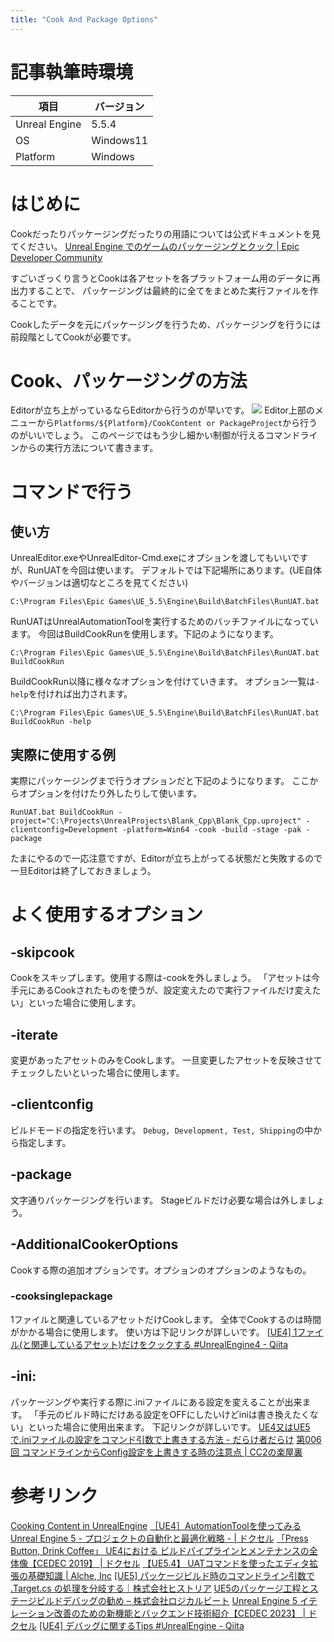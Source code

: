 ```yaml
---
title: "Cook And Package Options"
---
```

# 記事執筆時環境
| 項目              | バージョン       |
|-------------------|------------------|
| Unreal Engine     | 5.5.4            |
| OS           | Windows11   |
| Platform | Windows |

# はじめに
Cookだったりパッケージングだったりの用語については公式ドキュメントを見てください。
[Unreal Engine でのゲームのパッケージングとクック | Epic Developer Community](https://dev.epicgames.com/documentation/ja-jp/unreal-engine/packaging-and-cooking-games-in-unreal-engine)

すごいざっくり言うとCookは各アセットを各プラットフォーム用のデータに再出力することで、
パッケージングは最終的に全てをまとめた実行ファイルを作ることです。

Cookしたデータを元にパッケージングを行うため、パッケージングを行うには前段階としてCookが必要です。

# Cook、パッケージングの方法
Editorが立ち上がっているならEditorから行うのが早いです。
![](https://storage.googleapis.com/zenn-user-upload/e24230320163-20250502.png)
Editor上部のメニューから`Platforms/${Platform}/CookContent or PackageProject`から行うのがいいでしょう。
このページではもう少し細かい制御が行えるコマンドラインからの実行方法について書きます。

# コマンドで行う
## 使い方
UnrealEditor.exeやUnrealEditor-Cmd.exeにオプションを渡してもいいですが、RunUATを今回は使います。
デフォルトでは下記場所にあります。(UE自体やバージョンは適切なところを見てください)
```
C:\Program Files\Epic Games\UE_5.5\Engine\Build\BatchFiles\RunUAT.bat
```

RunUATはUnrealAutomationToolを実行するためのバッチファイルになっています。
今回はBuildCookRunを使用します。下記のようになります。
```
C:\Program Files\Epic Games\UE_5.5\Engine\Build\BatchFiles\RunUAT.bat BuildCookRun
```
BuildCookRun以降に様々なオプションを付けていきます。
オプション一覧は`-help`を付ければ出力されます。
```
C:\Program Files\Epic Games\UE_5.5\Engine\Build\BatchFiles\RunUAT.bat BuildCookRun -help
```

## 実際に使用する例
実際にパッケージングまで行うオプションだと下記のようになります。
ここからオプションを付けたり外したりして使います。
```
RunUAT.bat BuildCookRun -project="C:\Projects\UnrealProjects\Blank_Cpp\Blank_Cpp.uproject" -clientconfig=Development -platform=Win64 -cook -build -stage -pak -package
```
たまにやるので一応注意ですが、Editorが立ち上がってる状態だと失敗するので一旦Editorは終了しておきましょう。

# よく使用するオプション
## -skipcook
Cookをスキップします。使用する際は-cookを外しましょう。
「アセットは今手元にあるCookされたものを使うが、設定変えたので実行ファイルだけ変えたい」といった場合に使用します。

## -iterate
変更があったアセットのみをCookします。
一旦変更したアセットを反映させてチェックしたいといった場合に使用します。

## -clientconfig
ビルドモードの指定を行います。
`Debug, Development, Test, Shipping`の中から指定します。

## -package
文字通りパッケージングを行います。
Stageビルドだけ必要な場合は外しましょう。

## -AdditionalCookerOptions
Cookする際の追加オプションです。オプションのオプションのようなもの。
### -cooksinglepackage
1ファイルと関連しているアセットだけCookします。
全体でCookするのは時間がかかる場合に使用します。
使い方は下記リンクが詳しいです。
[\[UE4\] 1ファイル\(と関連しているアセット\)だけをクックする \#UnrealEngine4 \- Qiita](https://qiita.com/EGJ-Takashi_Suzuki/items/ca9ab04c5b146e3ba5bd)

## -ini:
パッケージングや実行する際に.iniファイルにある設定を変えることが出来ます。
「手元のビルド時にだけある設定をOFFにしたいけどiniは書き換えたくない」といった場合に使用出来ます。
下記リンクが詳しいです。
[UE4又はUE5で\.iniファイルの設定をコマンド引数で上書きする方法 \- だらけ者だらけ](https://darakemonodarake.hatenablog.jp/entry/2018/04/20/021034)
[第006回 コマンドラインからConfig設定を上書きする時の注意点 \| CC2の楽屋裏](https://www.cc2.co.jp/blog/?p=21872)

# 参考リンク
[Cooking Content in UnrealEngine](https://dev.epicgames.com/documentation/en-us/unreal-engine/cooking-content-in-unreal-engine)
[［UE4］AutomationToolを使ってみる](https://zenn.dev/kihoku/articles/ad7be2c491cd34)
[Unreal Engine 5 \- プロジェクトの自動化と最適化戦略 \- \| ドクセル](https://www.docswell.com/s/EpicGamesJapan/KYW623-2023-12-21-194650#p24)
[「Press Button, Drink Coffee」 UE4における ビルドパイプラインとメンテナンスの全体像【CEDEC 2019】 \| ドクセル](https://www.docswell.com/s/EpicGamesJapan/KLGQ75-UE4_CEDEC19_BuildPipeline)
[【UE5\.4】 UATコマンドを使ったエディタ拡張の基礎知識 \| Alche, Inc](https://blog.alche.studio/posts/PfeUMj1h44tlMJqJNyEJB/)
[\[UE5\] パッケージビルド時のコマンドライン引数で \.Target\.cs の処理を分岐する｜株式会社ヒストリア](https://historia.co.jp/archives/37811/)
[UE5のパッケージ工程とステージビルドデバッグの勧め – 株式会社ロジカルビート](https://logicalbeat.jp/blog/18908/)
[Unreal Engine 5 イテレーション改善のための新機能とバックエンド技術紹介【CEDEC 2023】 \| ドクセル](https://www.docswell.com/s/EpicGamesJapan/5W1L11-UE5_CEDEC2023_ImproveIteration)
[\[UE4\] デバッグに関するTips \#UnrealEngine \- Qiita](https://qiita.com/donbutsu17/items/93dcf3c3638cd603976f#%E3%82%A4%E3%83%86%E3%83%AC%E3%83%BC%E3%82%B7%E3%83%A7%E3%83%B3)


